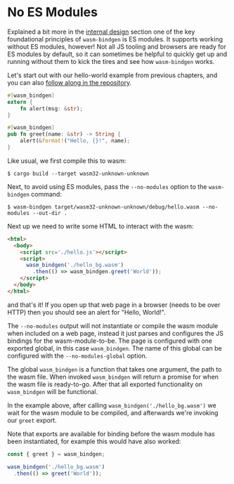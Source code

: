 # No ES Modules

Explained a bit more in the [internal design](design.html) section one of the
key foundational principles of `wasm-bindgen` is ES modules. It supports working
without ES modules, however! Not all JS tooling and browsers are ready for ES
modules by default, so it can sometimes be helpful to quickly get up and running
without them to kick the tires and see how `wasm-bindgen` works.

Let's start out with our hello-world example from previous chapters, and you can
also [follow along in the repository][repo].

[repo]: https://github.com/rustwasm/wasm-bindgen/tree/master/examples/no_modules

```rust
#[wasm_bindgen]
extern {
    fn alert(msg: &str);
}

#[wasm_bindgen]
pub fn greet(name: &str) -> String {
    alert(&format!("Hello, {}!", name);
}
```

Like usual, we first compile this to wasm:

```
$ cargo build --target wasm32-unknown-unknown
```

Next, to avoid using ES modules, pass the `--no-modules` option to the
`wasm-bindgen` command:

```
$ wasm-bindgen target/wasm32-unknown-unknown/debug/hello.wasm --no-modules --out-dir .
```

Next up we need to write some HTML to interact with the wasm:

```html
<html>
  <body>
    <script src='./hello.js'></script>
    <script>
      wasm_bindgen('./hello_bg.wasm')
        .then(() => wasm_bindgen.greet('World'));
    </script>
  </body>
</html>
```

and that's it! If you open up that web page in a browser (needs to be over HTTP)
then you should see an alert for "Hello, World!".

The `--no-modules` output will not instantiate or compile the wasm module when
included on a web page, instead it just parses and configures the JS bindings
for the wasm-module-to-be. The page is configured with one exported global, in
this case `wasm_bindgen`. The name of this global can be configured with the
`--no-modules-global` option.

The global `wasm_bindgen` is a function that takes one argument, the path to the
wasm file. When invoked `wasm_bindgen` will return a promise for when the wasm
file is ready-to-go. After that all exported functionality on
`wasm_bindgen` will be functional.

In the example above, after calling `wasm_bindgen('./hello_bg.wasm')` we wait
for the wasm module to be compiled, and afterwards we're invoking our `greet`
export.

Note that exports are available for binding before the wasm module has been
instantiated, for example this would have also worked:

```js
const { greet } = wasm_bindgen;

wasm_bindgen('./hello_bg.wasm')
  .then(() => greet('World'));
```

